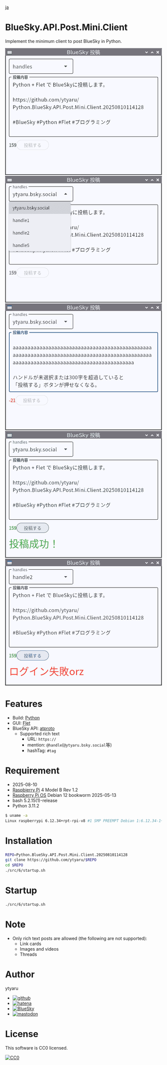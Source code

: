 [ja](./README.md)

# BlueSky.API.Post.Mini.Client

Implement the minimum client to post BlueSky in Python.

![first][]
![select_handle][]
![over_300][]
![eye_catch][]
![failed][]

[first]:https://github.com/ytyaru/Python.BlueSky.API.Post.Mini.Client.20250810114128/raw/master/memo/first.png?raw=true
[select_handle]:https://github.com/ytyaru/Python.BlueSky.API.Post.Mini.Client.20250810114128/raw/master/memo/select_handle.png?raw=true
[over_300]:https://github.com/ytyaru/Python.BlueSky.API.Post.Mini.Client.20250810114128/raw/master/memo/over_300.png?raw=true
[eye_catch]:https://github.com/ytyaru/Python.BlueSky.API.Post.Mini.Client.20250810114128/raw/master/memo/eye_catch.png?raw=true
[failed]:https://github.com/ytyaru/Python.BlueSky.API.Post.Mini.Client.20250810114128/raw/master/memo/failed.png?raw=true

# Features

* Build: [Python][]
* GUI: [Flet][]
* BlueSky API: [atproto][]
    * Supported rich text
        * URL: `https://`
        * mention: `@handle`(`@ytyaru.bsky.social`等)
        * hashTag: `#tag`

[Python]:https://www.python.org/
[atproto]:https://github.com/MarshalX/atproto
[Flet]:https://flet.dev/

<!--

# DEMO

* [demo](https://ytyaru.github.io/Python.BlueSky.API.Post.Mini.Client.20250810114128/)

![img](https://github.com/ytyaru/Python.BlueSky.API.Post.Mini.Client.20250810114128/blob/master/doc/0.png?raw=true)

-->

# Requirement

* <time datetime="2025-08-10T11:40:49+09:00">2025-08-10</time>
* [Raspbierry Pi](https://ja.wikipedia.org/wiki/Raspberry_Pi) 4 Model B Rev 1.2
* [Raspberry Pi OS](https://ja.wikipedia.org/wiki/Raspbian) Debian 12 bookworm 2025-05-13
* bash 5.2.15(1)-release
* Python 3.11.2

<!--* [Raspberry Pi OS](https://ja.wikipedia.org/wiki/Raspbian) buster 10.0 2020-08-20 <small>[setup](http://ytyaru.hatenablog.com/entry/2020/10/06/111111)</small>-->

```sh
$ uname -a
Linux raspberrypi 6.12.34+rpt-rpi-v8 #1 SMP PREEMPT Debian 1:6.12.34-1+rpt1~bookworm (2025-06-26) aarch64 GNU/Linux
```

# Installation

```sh
REPO=Python.BlueSky.API.Post.Mini.Client.20250810114128
git clone https://github.com/ytyaru/$REPO
cd $REPO
./src/6/startup.sh
```

# Startup

```sh
./src/6/startup.sh
```

# Note

* Only rich text posts are allowed (the following are not supported):
    * Link cards
    * Images and videos
    * Threads

# Author

ytyaru

* [![github](http://www.google.com/s2/favicons?domain=github.com)](https://github.com/ytyaru "github")
* [![hatena](http://www.google.com/s2/favicons?domain=www.hatena.ne.jp)](http://ytyaru.hatenablog.com/ytyaru "hatena")
* [![BlueSky](http://www.google.com/s2/favicons?domain=bsky.app)](https://bsky.app/profile/ytyaru.bsky.social "BlueSky")
* [![mastodon](http://www.google.com/s2/favicons?domain=mstdn.jp)](https://mstdn.jp/web/accounts/233143 "mastdon")

# License

This software is CC0 licensed.

[![CC0](http://i.creativecommons.org/p/zero/1.0/88x31.png "CC0")](http://creativecommons.org/publicdomain/zero/1.0/deed.en)

